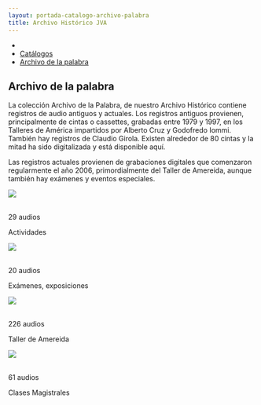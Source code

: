 ```yaml
---
layout: portada-catalogo-archivo-palabra
title: Archivo Histórico JVA
---
```

<div class='sombra fondo-blanco'>
  <div class='contenedor-sin-relleno'>
    <div class='fila'>
      <div class="col-lg-12 oculto-xs">
        <ul id="breadcrumb">
          <li><a href="#"><i class="icn icn-hogar icn-md"></i></a></li>
          <li><a href="#"> Catálogos </a></li>
          <li><a href="#"> Archivo de la palabra </a></li>
        </ul>
      </div>
    </div>
  </div>
</div>
<div class='fondo-blanco'>
  <div class='wrap'>          
    <div class='fila'>
      <div class='col-lg-6 col-md-8 col-sm-12 col-xs-12'>
        <h2 class='rojo-claro'>Archivo de la palabra</h2>
        <p class='xs fina'>La colección Archivo de la Palabra, de nuestro Archivo Histórico contiene registros de audio antiguos y actuales.
        Los registros antiguos provienen, principalmente de cintas o cassettes, grabadas entre 1979 y 1997, en los Talleres de América impartidos por Alberto Cruz y Godofredo Iommi. También hay registros de Claudio Girola. Existen alrededor de 80 cintas y la mitad ha sido digitalizada y está disponible aquí.</p>
        <p class='xs fina'> Las registros actuales provienen de grabaciones digitales que comenzaron regularmente el año 2006, primordialmente del Taller de Amereida, aunque también hay exámenes y eventos especiales.</p>
      </div>
    </div>
    <div class='fila'>
      <div class='col-lg-3 col-md-3 col-sm-6 col-xs-12'> 
        <div class='prev-imagen lg'>
          <a><img class='ancho-maximo'src="{{ site.baseurl }}/img/img-archivo/actividad-cat-audio.jpg"><div class="text-content"><p class='blanco'><i class="icn icn-parlante-l icn-lg blanco"></i></br>29 audios</p></div></a> 
          <div class="franja-categoria fondo-rojo-claro">
            <p>Actividades</p>
          </div>
        </div>
      </div>
      <div class='col-lg-3 col-md-3 col-sm-6 col-xs-12'>
        <div class='prev-imagen lg'>
          <a><img class='ancho-maximo' src="{{ site.baseurl }}/img/img-archivo/examenes-cat.jpg"><div class="text-content"><p class='blanco'><i class="icn icn-parlante-l icn-lg blanco"></i></br>20 audios</p></div></a>
          <div class="franja-categoria fondo-rojo-claro">
            <p>Exámenes, exposiciones</p>
          </div>
        </div>
      </div> 
      <div class='col-lg-3 col-md-3 col-sm-6 col-xs-12'>
        <div class='prev-imagen lg'>
          <a><img class='ancho-maximo'src="{{ site.baseurl }}/img/img-archivo/amereida-cat-audio.jpg"><div class="text-content"><p class='blanco'><i class="icn icn-parlante-l icn-lg blanco"></i></br>226 audios<p></div></a>
          <div class="franja-categoria fondo-rojo-claro">
            <p>Taller de Amereida</p>
          </div>
        </div>
      </div>
      <div class='col-lg-3 col-md-3 col-sm-6 col-xs-12'>
        <div class='prev-imagen lg'>
          <a><img class='ancho-maximo'src="{{ site.baseurl }}/img/img-archivo/magistral-cat.jpg"><div class="text-content"><p class='blanco'><i class="icn icn-parlante-l icn-lg blanco"></i></br>61 audios</p></div></a>
          <div class="franja-categoria fondo-rojo-claro">
            <p>Clases Magistrales</p>
          </div>
        </div>
      </div>
    </div>
  </div>
</div> 